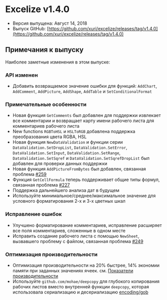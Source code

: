 # Excelize v1.4.0

* Версия выпущена: Август 14, 2018
* Выпуск GitHub: [https://github.com/xuri/excelize/releases/tag/v1.4.0](https://github.com/xuri/excelize/releases/tag/v1.4.0)

## Примечания к выпуску

Наиболее заметные изменения в этом выпуске:

### API изменен

* Добавить возвращаемое значение ошибки для функций: `AddChart`, `AddComment`, `AddPicture`, `AddShape`, `AddTable` и `SetConditionalFormat`

### Примечательные особенности

* Новая функция `GetComments` был добавлен для поддержки извлекает все комментарии и возвращает карту имени рабочего листа для комментариев рабочего листа
* New functions `RGBToHSL` и `HSLToRGB` добавлена поддержка преобразования цвета RGBA, HSL
* Новая функция `NewDataValidation` и функции серии `DataValidation.SetDropList`, `DataValidation.SetError`, `DataValidation.SetInput`, `DataValidation.SetRange`, `DataValidation.SetSqref` и `DataValidation.SetSqrefDropList` был добавлен для проверки данных поддержки
* Новая функция `AddPictureFromBytes` был добавлен, связанная проблема [#259](https://github.com/xuri/excelize/issues/259)
* Функция `GetCellFormula` теперь поддерживает общие типы формул, связанная проблема [#227](https://github.com/xuri/excelize/issues/227)
* Поддержка дальнейшего анализа дат в будущем
* Используйте минимальное/среднее/максимальное значение для условного форматирования 2-х и 3-х цветных шкал

### Исправление ошибок

* Улучшено форматирование комментариев, исправление расширяет все поля комментариев, сложенные в одном месте
* Исправить создание рабочего листа с помощью `NewSheet`, вызвавшего проблему с файлом, связанная проблема [#249](https://github.com/xuri/excelize/issues/249)

### Оптимизация производительности

* Оптимизация производительности на 20% быстрее, 14% экономии памяти при заданных значениях ячеек. см. [Показатели производительности](https://github.com/xuri/excelize/wiki#performance-figures)
* Используйте `github.com/mohae/deepcopy` для глубокого копирования рабочих листов вместо внутренней функции `deepcopy`, которая использовала сериализацию и десериализацию [encoding/gob](https://go.dev/blog/gob)
